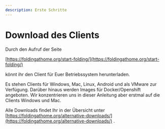 ```yaml
---
description: Erste Schritte
---
```


# Download des Clients

Durch den Aufruf der Seite

[https://foldingathome.org/start-folding/](https://foldingathome.org/start-folding/)

könnt ihr den Client für Euer Betriebssystem herunterladen.

Es stehen Clients für Windows, Mac, Linux, Android und als VMware zur Verfügung. Darüber hinaus werden Images für Docker/Openshift angeboten. Wir konzentrieren uns in dieser Anleitung aber erstmal auf die Clients Windows und Mac.

Alle Downloads findet Ihr in der Übersicht unter [https://foldingathome.org/alternative-downloads/](https://foldingathome.org/alternative-downloads/) .


